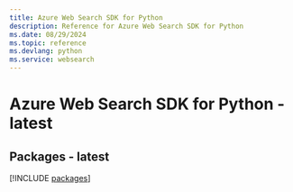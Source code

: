 ```yaml
---
title: Azure Web Search SDK for Python
description: Reference for Azure Web Search SDK for Python
ms.date: 08/29/2024
ms.topic: reference
ms.devlang: python
ms.service: websearch
---
```

# Azure Web Search SDK for Python - latest
## Packages - latest
[!INCLUDE [packages](web-search-index.md)]